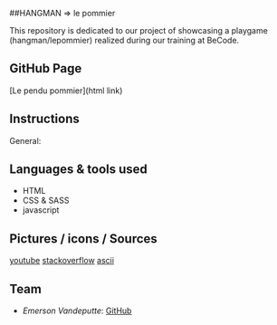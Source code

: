
##HANGMAN => le pommier

This repository is dedicated to our project of showcasing a playgame (hangman/lepommier) realized during our training at BeCode.

## GitHub Page

[Le pendu pommier](html link)

## Instructions

General:



## Languages & tools used

- HTML
- CSS & SASS
- javascript

## Pictures / icons / Sources

[youtube](https://www.youtube.com/watch?v=ZVkVhGR6Pr0)
[stackoverflow](https://stackoverflow.com/questions/1527803/generating-random-whole-numbers-in-javascript-in-a-specific-range)
[ascii](http://www.asciitable.com/)
## Team

- _Emerson Vandeputte_: [GitHub](https://github.com/hallomoto-beta)
